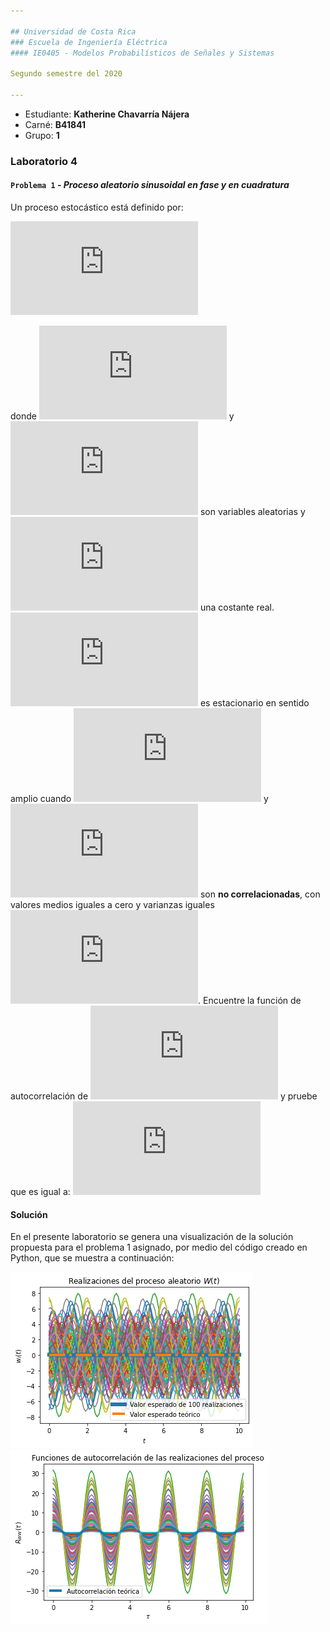 ```yaml
---

## Universidad de Costa Rica
### Escuela de Ingeniería Eléctrica
#### IE0405 - Modelos Probabilísticos de Señales y Sistemas

Segundo semestre del 2020

---
```


* Estudiante: **Katherine Chavarría Nájera**
* Carné: **B41841**
* Grupo: **1**

### Laboratorio 4
#### `Problema 1` - *Proceso aleatorio sinusoidal en fase y en cuadratura*
Un proceso estocástico está definido por:

![Ecuación 1](https://latex.codecogs.com/gif.latex?W%7B%28t%29%7D%3DXcos%28w_ot%29&plus;Ysin%28w_ot%29)

donde ![](https://latex.codecogs.com/gif.latex?X) y ![](https://latex.codecogs.com/gif.latex?Y) son variables aleatorias y ![](https://latex.codecogs.com/gif.latex?w_o) una costante real. ![](https://latex.codecogs.com/gif.latex?W%28t%29) es estacionario en sentido amplio cuando ![](https://latex.codecogs.com/gif.latex?X) y ![](https://latex.codecogs.com/gif.latex?Y) son **no correlacionadas**, con valores medios iguales a cero y varianzas iguales ![](https://latex.codecogs.com/gif.latex?%5Csigma_%7BX%7D%5E%7B2%7D%3D%5Csigma_%7BY%7D%5E%7B2%7D%3D%5Csigma%5E%7B2%7D). Encuentre la función de autocorrelación de ![](https://latex.codecogs.com/gif.latex?W%28t%29) y pruebe que es igual a: ![](https://latex.codecogs.com/gif.latex?R_W_W%28%5Ctau%29%3D%5Csigma%5E%7B2%7Dcos%28w_o%5Ctau%20%29)

#### Solución

En el presente laboratorio se genera una visualización de la solución propuesta para el problema 1 asignado, por medio del código creado en Python, que se muestra a continuación: 

![Figura 1](Figura%201.png)
![Figura 2](Figura%202.png) 

